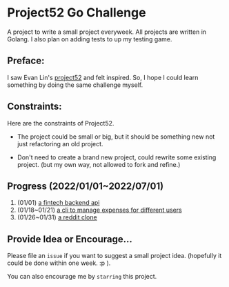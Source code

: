 
# Project52 Go Challenge

A project to write a small project everyweek. All projects are written in Golang. I also plan on adding tests to up my testing game.


## Preface:

I saw Evan Lin's [project52](https://github.com/yimikao/project52) and felt inspired. So, I hope I could learn something by doing the same challenge myself.

## Constraints:

Here are the constraints of Project52.

- The project could be small or big, but it should be something new not just refactoring an old project.

- Don't need to create a brand new project, could rewrite some existing project. (but my own way, not allowed to fork and refine.)

## Progress (2022/01/01~2022/07/01)

1. (01/01) [a fintech backend api](https://github.com/yimikao/go-fintech-app) 
1. (01/18~01/21) [a cli to manage expenses for different users](https://github.com/yimikao/accountant) 
2. (01/26~01/31) [a reddit clone](https://github.com/yimikao/reddit-clone)


## Provide Idea or Encourage...

Please file an `issue` if you want to suggest a small project idea. (hopefully it could be done within one week.  :p ).

You can also encourage me by `starring` this project.


